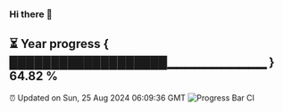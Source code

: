 ### Hi there 👋
⏳ Year progress { ███████████████████▁▁▁▁▁▁▁▁▁▁▁ } 64.82 %
---
⏰ Updated on Sun, 25 Aug 2024 06:09:36 GMT
![Progress Bar CI](https://github.com/Moyi321/Moyi321/workflows/Progress%20Bar%20CI/badge.svg)
